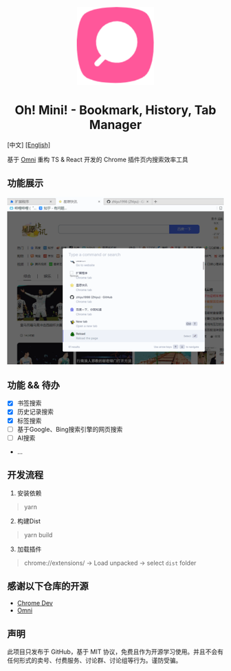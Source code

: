 <div align="center">
 <img width="180px" src="./public/assets/logo-128.png">
    <p/>
 <h1>Oh! Mini!  - Bookmark, History, Tab Manager</h1>
</div>

[中文] [\[English\]](./docs/README-EN.md) 

基于 [Omni](https://github.com/alyssaxuu/omni) 重构 TS & React 开发的 Chrome 插件页内搜索效率工具

## 功能展示
![](docs/show.gif)

## 功能 && 待办
- [x] 书签搜索
- [x] 历史记录搜索
- [x] 标签搜索
- [ ] 基于Google、Bing搜索引擎的网页搜索
- [ ] AI搜索
- ...

## 开发流程
1. 安装依赖
> yarn

2. 构建Dist
> yarn build

3. 加载插件
> chrome://extensions/ -> Load unpacked -> select `dist` folder

## 感谢以下仓库的开源
- [Chrome Dev](https://developer.chrome.com/docs/extensions/get-started/tutorial/hello-world?hl=zh-cn)
- [Omni](https://github.com/alyssaxuu/omni)

## 声明
此项目只发布于 GitHub，基于 MIT 协议，免费且作为开源学习使用。并且不会有任何形式的卖号、付费服务、讨论群、讨论组等行为。谨防受骗。
